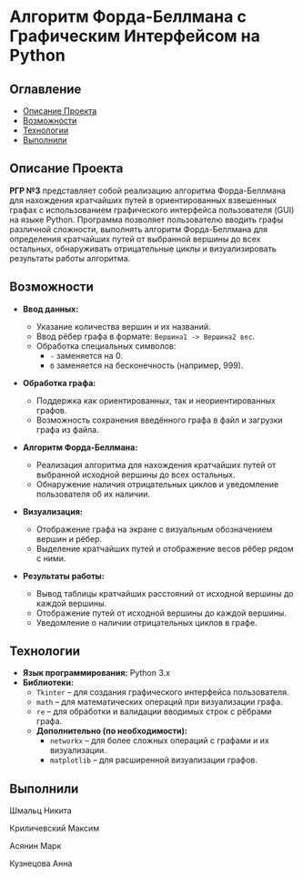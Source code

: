 # Алгоритм Форда-Беллмана с Графическим Интерфейсом на Python

## Оглавление

- [Описание Проекта](#описание-проекта)
- [Возможности](#возможности)
- [Технологии](#технологии)
- [Выполнили](#выполнили)

## Описание Проекта

**РГР №3** представляет собой реализацию алгоритма Форда-Беллмана для нахождения кратчайших путей в ориентированных взвешенных графах с использованием графического интерфейса пользователя (GUI) на языке Python. Программа позволяет пользователю вводить графы различной сложности, выполнять алгоритм Форда-Беллмана для определения кратчайших путей от выбранной вершины до всех остальных, обнаруживать отрицательные циклы и визуализировать результаты работы алгоритма.

## Возможности

- **Ввод данных:**
  - Указание количества вершин и их названий.
  - Ввод рёбер графа в формате: `Вершина1 -> Вершина2 вес`.
  - Обработка специальных символов:
    - `-` заменяется на 0.
    - `б` заменяется на бесконечность (например, 999).

- **Обработка графа:**
  - Поддержка как ориентированных, так и неориентированных графов.
  - Возможность сохранения введённого графа в файл и загрузки графа из файла.

- **Алгоритм Форда-Беллмана:**
  - Реализация алгоритма для нахождения кратчайших путей от выбранной исходной вершины до всех остальных.
  - Обнаружение наличия отрицательных циклов и уведомление пользователя об их наличии.

- **Визуализация:**
  - Отображение графа на экране с визуальным обозначением вершин и рёбер.
  - Выделение кратчайших путей и отображение весов рёбер рядом с ними.

- **Результаты работы:**
  - Вывод таблицы кратчайших расстояний от исходной вершины до каждой вершины.
  - Отображение путей от исходной вершины до каждой вершины.
  - Уведомление о наличии отрицательных циклов в графе.

## Технологии

- **Язык программирования:** Python 3.x
- **Библиотеки:**
  - `Tkinter` – для создания графического интерфейса пользователя.
  - `math` – для математических операций при визуализации графа.
  - `re` – для обработки и валидации вводимых строк с рёбрами графа.
  - **Дополнительно (по необходимости):**
    - `networkx` – для более сложных операций с графами и их визуализации.
    - `matplotlib` – для расширенной визуализации графов.

## Выполнили
Шмальц Никита 

Криличевский Максим

Асянин Марк

Кузнецова Анна
